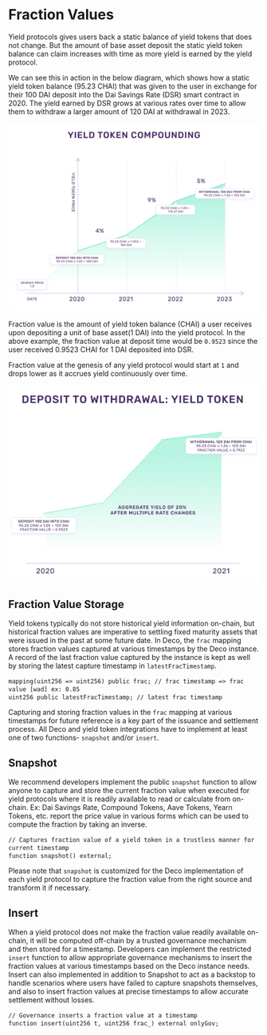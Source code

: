 # Fraction Values

Yield protocols gives users back a static balance of yield tokens that does not change. But the amount of base asset deposit the static yield token balance can claim increases with time as more yield is earned by the yield protocol.

We can see this in action in the below diagram, which shows how a static yield token balance (95.23 CHAI) that was given to the user in exchange for their 100 DAI deposit into the Dai Savings Rate (DSR) smart contract in 2020. The yield earned by DSR grows at various rates over time to allow them to withdraw a larger amount of 120 DAI at withdrawal in 2023.

![Yield Token Compounding](_media/yt.png ':size=600')

Fraction value is the amount of yield token balance (CHAI) a user receives upon depositing a unit of base asset(1 DAI) into the yield protocol. In the above example, the fraction value at deposit time would be `0.9523` since the user received 0.9523 CHAI for 1 DAI deposited into DSR.

Fraction value at the genesis of any yield protocol would start at `1` and drops lower as it accrues yield continuously over time.

![Deposit to Withdrawal: Yield Token](_media/dtwyieldtoken.png ':size=600')

## Fraction Value Storage

Yield tokens typically do not store historical yield information on-chain, but historical fraction values are imperative to settling fixed maturity assets that were issued in the past at some future date. In Deco, the `frac` mapping stores fraction values captured at various timestamps by the Deco instance. A record of the last fraction value captured by the instance is kept as well by storing the latest capture timestamp in `latestFracTimestamp`.

```solidity
mapping(uint256 => uint256) public frac; // frac timestamp => frac value [wad] ex: 0.85
uint256 public latestFracTimestamp; // latest frac timestamp
```

Capturing and storing fraction values in the `frac` mapping at various timestamps for future reference is a key part of the issuance and settlement process. All Deco and yield token integrations have to implement at least one of two functions- `snapshot` and/or `insert`.

## Snapshot

We recommend developers implement the public `snapshot` function to allow anyone to capture and store the current fraction value when executed for yield protocols where it is readily available to read or calculate from on-chain. Ex: Dai Savings Rate, Compound Tokens, Aave Tokens, Yearn Tokens, etc. report the price value in various forms which can be used to compute the fraction by taking an inverse.

```solidity
// Captures fraction value of a yield token in a trustless manner for current timestamp
function snapshot() external;
```

Please note that `snapshot` is customized for the Deco implementation of each yield protocol to capture the fraction value from the right source and transform it if necessary.

## Insert

When a yield protocol does not make the fraction value readily available on-chain, it will be computed off-chain by a trusted governance mechanism and then stored for a timestamp. Developers can implement the restricted `insert` function to allow appropriate governance mechanisms to insert the fraction values at various timestamps based on the Deco instance needs. Insert can also implemented in addition to Snapshot to act as a backstop to handle scenarios where users have failed to capture snapshots themselves, and also to insert fraction values at precise timestamps to allow accurate settlement without losses.

```solidity
// Governance inserts a fraction value at a timestamp
function insert(uint256 t, uint256 frac_) external onlyGov;
```
